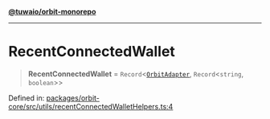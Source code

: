 [**@tuwaio/orbit-monorepo**](../../../README.md)

***

# RecentConnectedWallet

> **RecentConnectedWallet** = `Record`\<[`OrbitAdapter`](../enumerations/OrbitAdapter.md), `Record`\<`string`, `boolean`\>\>

Defined in: [packages/orbit-core/src/utils/recentConnectedWalletHelpers.ts:4](https://github.com/TuwaIO/orbit/blob/0d52c9f4ec48919c8c073931220722424b6547fc/packages/orbit-core/src/utils/recentConnectedWalletHelpers.ts#L4)
